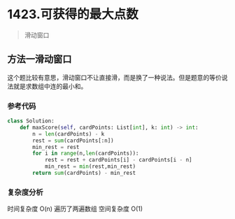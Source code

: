 # 1423.可获得的最大点数  
> 滑动窗口

## 方法一滑动窗口

这个题比较有意思，滑动窗口不让直接滑，而是换了一种说法。但是题意的等价说法就是求数组中连的最小和。

### 参考代码

```python
class Solution:
    def maxScore(self, cardPoints: List[int], k: int) -> int:
        n = len(cardPoints) - k
        rest = sum(cardPoints[:n])
        min_rest = rest
        for i in range(n,len(cardPoints)):
            rest = rest + cardPoints[i] - cardPoints[i - n]
            min_rest = min(rest,min_rest)
        return sum(cardPoints) - min_rest

```

### 复杂度分析

时间复杂度 O(n) 遍历了两遍数组
空间复杂度 O(1)
